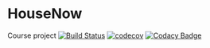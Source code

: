 # HouseNow
Course project
[![Build Status](https://travis-ci.org/Igor360/HouseNow.svg?branch=master)](https://travis-ci.org/Igor360/HouseNow)
[![codecov](https://codecov.io/gh/Igor360/HouseNow/branch/master/graph/badge.svg)](https://codecov.io/gh/Igor360/HouseNow)
[![Codacy Badge](https://api.codacy.com/project/badge/Grade/3184364a531149da8dc243a7384e816b)](https://www.codacy.com/app/Igor360/HouseNow?utm_source=github.com&amp;utm_medium=referral&amp;utm_content=Igor360/HouseNow&amp;utm_campaign=Badge_Grade)
